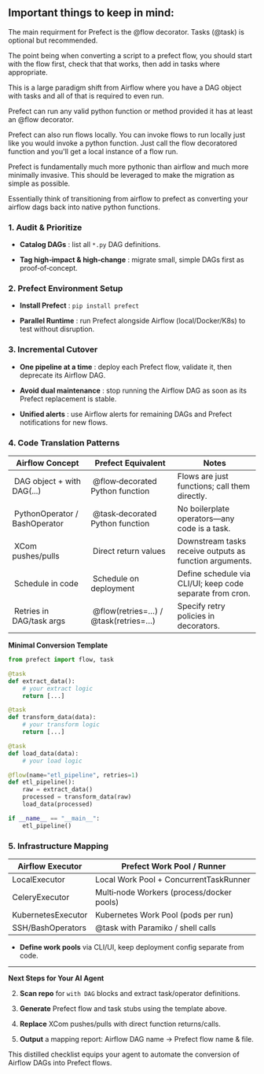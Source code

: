 ## Important things to keep in mind:

The main requirment for Prefect is the @flow decorator. Tasks (@task) is optional but recommended.

The point being when converting a script to a prefect flow, you should start with the flow first, check that that works, then add in tasks where appropriate.

This is a large paradigm shift from Airflow where you have a DAG object with tasks and all of that is required to even run.

Prefect can run any valid python function or method provided it has at least an @flow decorator.

Prefect can also run flows locally. You can invoke flows to run locally just like you would invoke a python function. Just call the flow decoratored function and you'll get a local instance of a flow run.

Prefect is fundamentally much more pythonic than airflow and much more minimally invasive. This should be leveraged to make the migration as simple as possible.

Essentially think of transitioning from airflow to prefect as converting your airflow dags back into native python functions.

### 1. Audit & Prioritize 

 
- **Catalog DAGs** : list all `*.py` DAG definitions.
 
- **Tag high‑impact & high‑change** : migrate small, simple DAGs first as proof‑of‑concept.


### 2. Prefect Environment Setup 

 
- **Install Prefect** : `pip install prefect`
 
- **Parallel Runtime** : run Prefect alongside Airflow (local/Docker/K8s) to test without disruption.


### 3. Incremental Cutover 

 
- **One pipeline at a time** : deploy each Prefect flow, validate it, then deprecate its Airflow DAG.
 
- **Avoid dual maintenance** : stop running the Airflow DAG as soon as its Prefect replacement is stable.
 
- **Unified alerts** : use Airflow alerts for remaining DAGs and Prefect notifications for new flows.


### 4. Code Translation Patterns 

| Airflow Concept | Prefect Equivalent | Notes | 
| --- | --- | --- | 
|  DAG object + with DAG(...) |  @flow‑decorated Python function | Flows are just functions; call them directly. | 
|  PythonOperator / BashOperator |  @task‑decorated Python function | No boilerplate operators—any code is a task. | 
|  XCom pushes/pulls |  Direct return values | Downstream tasks receive outputs as function arguments. | 
|  Schedule in code |  Schedule on deployment | Define schedule via CLI/UI; keep code separate from cron. | 
|  Retries in DAG/task args |  @flow(retries=…) / @task(retries=…) | Specify retry policies in decorators. | 

**Minimal Conversion Template** 


```python
from prefect import flow, task

@task
def extract_data():
    # your extract logic
    return [...]

@task
def transform_data(data):
    # your transform logic
    return [...]

@task
def load_data(data):
    # your load logic

@flow(name="etl_pipeline", retries=1)
def etl_pipeline():
    raw = extract_data()
    processed = transform_data(raw)
    load_data(processed)

if __name__ == "__main__":
    etl_pipeline()
```


### 5. Infrastructure Mapping 

| Airflow Executor | Prefect Work Pool / Runner | 
| --- | --- | 
| LocalExecutor | Local Work Pool + ConcurrentTaskRunner | 
| CeleryExecutor | Multi‑node Workers (process/docker pools) | 
| KubernetesExecutor | Kubernetes Work Pool (pods per run) | 
| SSH/BashOperators | @task with Paramiko / shell calls | 

 
- **Define work pools**  via CLI/UI, keep deployment config separate from code.



---


**Next Steps for Your AI Agent** 
 
2. **Scan repo**  for `with DAG` blocks and extract task/operator definitions.
 
4. **Generate**  Prefect flow and task stubs using the template above.
 
6. **Replace**  XCom pushes/pulls with direct function returns/calls.
 
8. **Output**  a mapping report: Airflow DAG name → Prefect flow name & file.


This distilled checklist equips your agent to automate the conversion of Airflow DAGs into Prefect flows.
